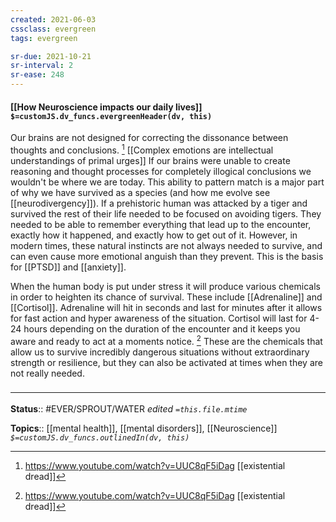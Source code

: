 ```yaml
---
created: 2021-06-03
cssclass: evergreen
tags: evergreen

sr-due: 2021-10-21
sr-interval: 2
sr-ease: 248
---
```


#### [[How Neuroscience impacts our daily lives]] `$=customJS.dv_funcs.evergreenHeader(dv, this)`

Our brains are not designed for correcting the dissonance between thoughts and conclusions. [^1]  [[Complex emotions are intellectual understandings of primal urges]] If our brains were unable to create reasoning and thought processes for completely illogical conclusions we wouldn't be where we are today. This ability to pattern match is a major part of why we have survived as a species (and how me evolve see [[neurodivergency]]). If a prehistoric human was attacked by a tiger and survived the rest of their life needed to be focused on avoiding tigers. They needed to be able to remember everything that lead up to the encounter, exactly how it happened, and exactly how to get out of it. However, in modern times, these natural instincts are not always needed to survive, and can even cause more emotional anguish than they prevent. This is the basis for [[PTSD]] and [[anxiety]]. 


When the human body is put under stress it will produce various chemicals in order to heighten its chance of survival. These include [[Adrenaline]] and [[Cortisol]]. Adrenaline will hit in seconds and last for minutes after it allows for fast action and hyper awareness of the situation. Cortisol will last for 4-24 hours depending on the duration of the encounter and it keeps you aware and ready to act at a moments notice. [^2] These are the chemicals that allow us to survive incredibly dangerous situations without extraordinary strength or resilience, but they can also be activated at times when they are not really needed.

### <hr class="footnote"/>

**Status**:: #EVER/SPROUT/WATER 
*edited `=this.file.mtime`*

**Topics**:: [[mental health]], [[mental disorders]], [[Neuroscience]] 
*`$=customJS.dv_funcs.outlinedIn(dv, this)`*

[^1]: https://www.youtube.com/watch?v=UUC8qF5iDag [[existential dread]]
[^2]: https://www.youtube.com/watch?v=UUC8qF5iDag [[existential dread]]